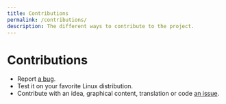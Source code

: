 ```yaml
---
title: Contributions
permalink: /contributions/
description: The different ways to contribute to the project.
---
```

# Contributions
* Report [a bug](https://github.com/konkor/cpufreq/issues).
* Test it on your favorite Linux distribution.
* Contribute with an idea, graphical content, translation or code [an issue](https://github.com/konkor/cpufreq/issues).
